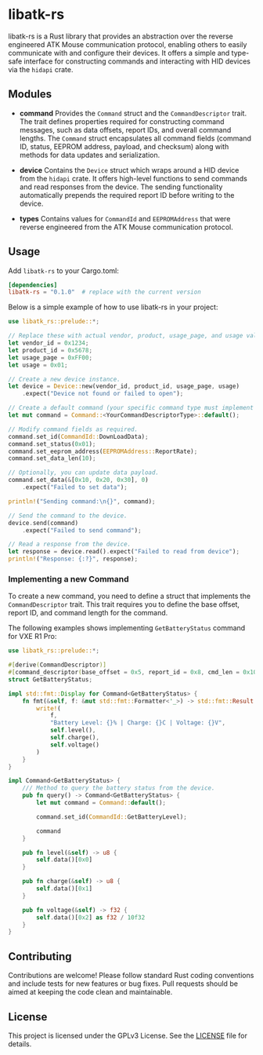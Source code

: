 # libatk-rs

libatk-rs is a Rust library that provides an abstraction over the reverse engineered ATK Mouse communication protocol, enabling others to easily communicate with and configure their devices. It offers a simple and type-safe interface for constructing commands and interacting with HID devices via the `hidapi` crate.

## Modules

- **command**
  Provides the `Command` struct and the `CommandDescriptor` trait. The trait defines properties required for constructing command messages, such as data offsets, report IDs, and overall command lengths. The `Command` struct encapsulates all command fields (command ID, status, EEPROM address, payload, and checksum) along with methods for data updates and serialization.

- **device**
  Contains the `Device` struct which wraps around a HID device from the `hidapi` crate. It offers high-level functions to send commands and read responses from the device. The sending functionality automatically prepends the required report ID before writing to the device.

- **types**
Contains values for `CommandId` and `EEPROMAddress` that were reverse engineered from the ATK Mouse communication protocol.


## Usage

Add `libatk-rs` to your Cargo.toml:

```toml
[dependencies]
libatk-rs = "0.1.0"  # replace with the current version
```

Below is a simple example of how to use libatk-rs in your project:

```rust
use libatk_rs::prelude::*;

// Replace these with actual vendor, product, usage_page, and usage values.
let vendor_id = 0x1234;
let product_id = 0x5678;
let usage_page = 0xFF00;
let usage = 0x01;

// Create a new device instance.
let device = Device::new(vendor_id, product_id, usage_page, usage)
    .expect("Device not found or failed to open");

// Create a default command (your specific command type must implement CommandDescriptor).
let mut command = Command::<YourCommandDescriptorType>::default();

// Modify command fields as required.
command.set_id(CommandId::DownLoadData);
command.set_status(0x01);
command.set_eeprom_address(EEPROMAddress::ReportRate);
command.set_data_len(10);

// Optionally, you can update data payload.
command.set_data(&[0x10, 0x20, 0x30], 0)
    .expect("Failed to set data");

println!("Sending command:\n{}", command);

// Send the command to the device.
device.send(command)
    .expect("Failed to send command");

// Read a response from the device.
let response = device.read().expect("Failed to read from device");
println!("Response: {:?}", response);
```

### Implementing a new Command

To create a new command, you need to define a struct that implements the `CommandDescriptor` trait. This trait requires you to define the base offset, report ID, and command length for the command.

The following examples shows implementing `GetBatteryStatus` command for VXE R1 Pro:
```rust
use libatk_rs::prelude::*;

#[derive(CommandDescriptor)]
#[command_descriptor(base_offset = 0x5, report_id = 0x8, cmd_len = 0x10)]]
struct GetBatteryStatus;

impl std::fmt::Display for Command<GetBatteryStatus> {
    fn fmt(&self, f: &mut std::fmt::Formatter<'_>) -> std::fmt::Result {
        write!(
            f,
            "Battery Level: {}% | Charge: {}C | Voltage: {}V",
            self.level(),
            self.charge(),
            self.voltage()
        )
    }
}

impl Command<GetBatteryStatus> {
    /// Method to query the battery status from the device.
    pub fn query() -> Command<GetBatteryStatus> {
        let mut command = Command::default();

        command.set_id(CommandId::GetBatteryLevel);

        command
    }

    pub fn level(&self) -> u8 {
        self.data()[0x0]
    }

    pub fn charge(&self) -> u8 {
        self.data()[0x1]
    }

    pub fn voltage(&self) -> f32 {
        self.data()[0x2] as f32 / 10f32
    }
}
```

## Contributing

Contributions are welcome! Please follow standard Rust coding conventions and include tests for new features or bug fixes. Pull requests should be aimed at keeping the code clean and maintainable.

## License

This project is licensed under the GPLv3 License. See the [LICENSE](LICENSE) file for details.
